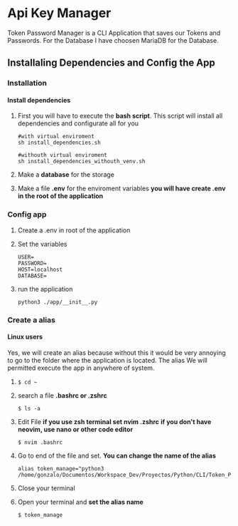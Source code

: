 # Api Key Manager

Token Password Manager is a CLI Application that saves our Tokens and Passwords. For the Database I have choosen MariaDB for the Database.

## Installaling Dependencies and Config the App

### Installation

#### Install dependencies
1. First you will have to execute the **bash script**.
    This script will install all dependencies and configurate all for you
    ```
    #with virtual enviroment
    sh install_dependencies.sh

    #withouth virtual enviroment
    sh install_dependencies_withouth_venv.sh
    ```

2. Make a **database** for the storage
3. Make a file **.env** for the enviroment variables **you will have create .env in the root of the application**

### Config app
1. Create a .env in root of the application
2. Set the variables

    ```
    USER=
    PASSWORD=
    HOST=localhost
    DATABASE=
    ```
3. run the application
    
    ```
    python3 ./app/__init__.py
    ```

### Create a alias
#### Linux users
Yes, we will create an alias because without this it would be very annoying to go to the folder where the application is located.
The alias We will permitted execute the app in anywhere of system.

1. ```
   $ cd ~
   ```

2. search a file **.bashrc or .zshrc**
    
    ```
    $ ls -a
    ```

3. Edit File
    **if you use zsh terminal set nvim .zshrc**
    **if you don't have neovim, use nano or other code editor**
    
    ```
    $ nvim .bashrc
    ```

4. Go to end of the file and set. **You can change the name of the alias**

    ```
    alias token_manage="python3 /home/gonzalo/Documentos/Workspace_Dev/Proyectos/Python/CLI/Token_Password_Manager/app/__init__.py"
    ```

5. Close your terminal
6. Open your terminal and **set the alias name**

    ```
    $ token_manage
    ```